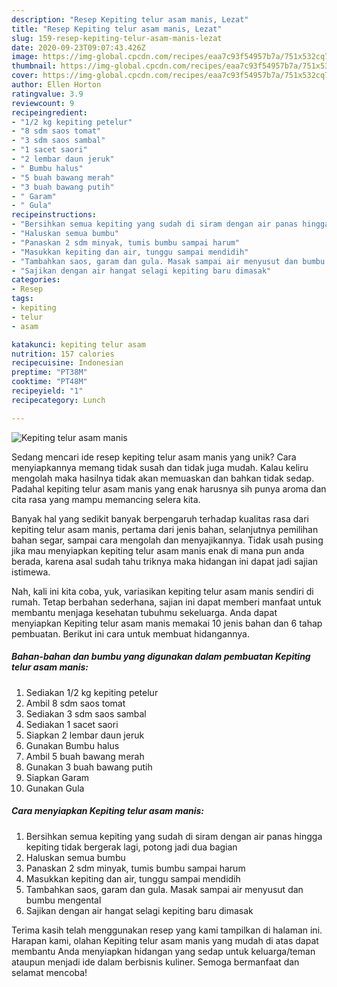 ```yaml
---
description: "Resep Kepiting telur asam manis, Lezat"
title: "Resep Kepiting telur asam manis, Lezat"
slug: 159-resep-kepiting-telur-asam-manis-lezat
date: 2020-09-23T09:07:43.426Z
image: https://img-global.cpcdn.com/recipes/eaa7c93f54957b7a/751x532cq70/kepiting-telur-asam-manis-foto-resep-utama.jpg
thumbnail: https://img-global.cpcdn.com/recipes/eaa7c93f54957b7a/751x532cq70/kepiting-telur-asam-manis-foto-resep-utama.jpg
cover: https://img-global.cpcdn.com/recipes/eaa7c93f54957b7a/751x532cq70/kepiting-telur-asam-manis-foto-resep-utama.jpg
author: Ellen Horton
ratingvalue: 3.9
reviewcount: 9
recipeingredient:
- "1/2 kg kepiting petelur"
- "8 sdm saos tomat"
- "3 sdm saos sambal"
- "1 sacet saori"
- "2 lembar daun jeruk"
- " Bumbu halus"
- "5 buah bawang merah"
- "3 buah bawang putih"
- " Garam"
- " Gula"
recipeinstructions:
- "Bersihkan semua kepiting yang sudah di siram dengan air panas hingga kepiting tidak bergerak lagi, potong jadi dua bagian"
- "Haluskan semua bumbu"
- "Panaskan 2 sdm minyak, tumis bumbu sampai harum"
- "Masukkan kepiting dan air, tunggu sampai mendidih"
- "Tambahkan saos, garam dan gula. Masak sampai air menyusut dan bumbu mengental"
- "Sajikan dengan air hangat selagi kepiting baru dimasak"
categories:
- Resep
tags:
- kepiting
- telur
- asam

katakunci: kepiting telur asam 
nutrition: 157 calories
recipecuisine: Indonesian
preptime: "PT38M"
cooktime: "PT48M"
recipeyield: "1"
recipecategory: Lunch

---
```



![Kepiting telur asam manis](https://img-global.cpcdn.com/recipes/eaa7c93f54957b7a/751x532cq70/kepiting-telur-asam-manis-foto-resep-utama.jpg)

Sedang mencari ide resep kepiting telur asam manis yang unik? Cara menyiapkannya memang tidak susah dan tidak juga mudah. Kalau keliru mengolah maka hasilnya tidak akan memuaskan dan bahkan tidak sedap. Padahal kepiting telur asam manis yang enak harusnya sih punya aroma dan cita rasa yang mampu memancing selera kita.

Banyak hal yang sedikit banyak berpengaruh terhadap kualitas rasa dari kepiting telur asam manis, pertama dari jenis bahan, selanjutnya pemilihan bahan segar, sampai cara mengolah dan menyajikannya. Tidak usah pusing jika mau menyiapkan kepiting telur asam manis enak di mana pun anda berada, karena asal sudah tahu triknya maka hidangan ini dapat jadi sajian istimewa.




Nah, kali ini kita coba, yuk, variasikan kepiting telur asam manis sendiri di rumah. Tetap berbahan sederhana, sajian ini dapat memberi manfaat untuk membantu menjaga kesehatan tubuhmu sekeluarga. Anda dapat menyiapkan Kepiting telur asam manis memakai 10 jenis bahan dan 6 tahap pembuatan. Berikut ini cara untuk membuat hidangannya.

<!--inarticleads1-->

##### Bahan-bahan dan bumbu yang digunakan dalam pembuatan Kepiting telur asam manis:

1. Sediakan 1/2 kg kepiting petelur
1. Ambil 8 sdm saos tomat
1. Sediakan 3 sdm saos sambal
1. Sediakan 1 sacet saori
1. Siapkan 2 lembar daun jeruk
1. Gunakan  Bumbu halus
1. Ambil 5 buah bawang merah
1. Gunakan 3 buah bawang putih
1. Siapkan  Garam
1. Gunakan  Gula




<!--inarticleads2-->

##### Cara menyiapkan Kepiting telur asam manis:

1. Bersihkan semua kepiting yang sudah di siram dengan air panas hingga kepiting tidak bergerak lagi, potong jadi dua bagian
1. Haluskan semua bumbu
1. Panaskan 2 sdm minyak, tumis bumbu sampai harum
1. Masukkan kepiting dan air, tunggu sampai mendidih
1. Tambahkan saos, garam dan gula. Masak sampai air menyusut dan bumbu mengental
1. Sajikan dengan air hangat selagi kepiting baru dimasak




Terima kasih telah menggunakan resep yang kami tampilkan di halaman ini. Harapan kami, olahan Kepiting telur asam manis yang mudah di atas dapat membantu Anda menyiapkan hidangan yang sedap untuk keluarga/teman ataupun menjadi ide dalam berbisnis kuliner. Semoga bermanfaat dan selamat mencoba!
